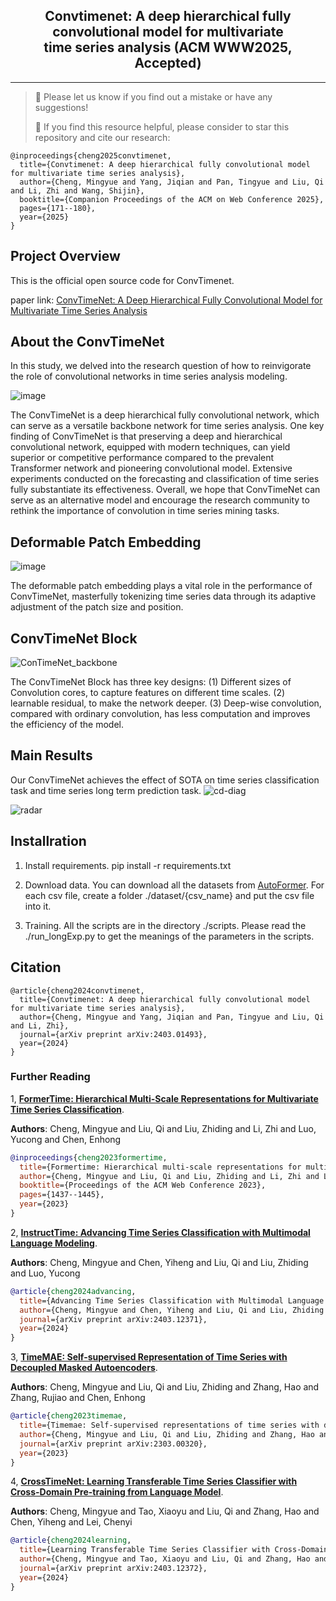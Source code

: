 <div align="center">
  <!-- <h1><b> Time-LLM </b></h1> -->
  <!-- <h2><b> Time-LLM </b></h2> -->
  <h2><b> Convtimenet: A deep hierarchical fully convolutional model for multivariate <br> time series analysis (ACM WWW2025, Accepted) </b></h2>
</div>

---
>
> 🙋 Please let us know if you find out a mistake or have any suggestions!
> 
> 🌟 If you find this resource helpful, please consider to star this repository and cite our research:

```
@inproceedings{cheng2025convtimenet,
  title={Convtimenet: A deep hierarchical fully convolutional model for multivariate time series analysis},
  author={Cheng, Mingyue and Yang, Jiqian and Pan, Tingyue and Liu, Qi and Li, Zhi and Wang, Shijin},
  booktitle={Companion Proceedings of the ACM on Web Conference 2025},
  pages={171--180},
  year={2025}
}
```



## Project Overview

This is the official open source code for ConvTimenet.

paper link: [ConvTimeNet: A Deep Hierarchical Fully Convolutional Model for Multivariate Time Series Analysis](https://arxiv.org/abs/2403.01493) 

## About the ConvTimeNet

In this study, we delved into the research question of how to reinvigorate the role of convolutional networks in time series analysis modeling. 

![image](https://github.com/Mingyue-Cheng/ConvTimeNet/assets/75526778/6ad67b14-ec3a-42b4-970f-585108a13bd6)


The ConvTimeNet is a deep hierarchical fully convolutional network, which can serve as a versatile backbone network for time series analysis. One key finding of ConvTimeNet is that preserving a deep and hierarchical convolutional network, equipped with modern techniques, can yield superior or competitive performance compared to the prevalent Transformer network and pioneering convolutional model. Extensive experiments conducted on the forecasting and classification of time series fully substantiate its effectiveness. Overall, we hope that ConvTimeNet can serve as an alternative model and encourage the research community to rethink the importance of convolution in time series mining tasks.

## Deformable Patch Embedding

![image](https://github.com/Mingyue-Cheng/ConvTimeNet/assets/75526778/115bd0cd-c011-468e-b305-12526e773225)

 The deformable patch embedding plays a vital role in the performance of ConvTimeNet, masterfully tokenizing time series data through its adaptive adjustment of the patch size and position.


## ConvTimeNet Block

![ConTimeNet_backbone](https://github.com/Mingyue-Cheng/ConvTimeNet/assets/75526778/5ee724c0-3956-492a-9601-82a235ed7ffc)

The ConvTimeNet Block has three key designs: (1) Different sizes of Convolution cores, to capture features on different time scales. (2) learnable residual, to make the network deeper. (3) Deep-wise convolution, compared with ordinary convolution, has less computation and improves the efficiency of the model.

## Main Results
Our ConvTimeNet achieves the effect of SOTA on time series classification task and time series long term prediction task.
![cd-diag](https://github.com/Mingyue-Cheng/ConvTimeNet/assets/75526778/d1ef9c1a-2d0a-4c91-b02c-6390221868b3)

![radar](https://github.com/Mingyue-Cheng/ConvTimeNet/assets/75526778/51cd735d-cee0-413f-8f49-d97e5334f367)

## Installration

1. Install requirements. pip install -r requirements.txt

2. Download data. You can download all the datasets from [AutoFormer](https://drive.google.com/drive/folders/1ZOYpTUa82_jCcxIdTmyr0LXQfvaM9vIy). For each csv file, create a folder ./dataset/{csv_name} and put the csv file into it.

3. Training. All the scripts are in the directory ./scripts. Please read the ./run_longExp.py to get the meanings of the parameters in the scripts.

## Citation

```
@article{cheng2024convtimenet, 
  title={Convtimenet: A deep hierarchical fully convolutional model for multivariate time series analysis}, 
  author={Cheng, Mingyue and Yang, Jiqian and Pan, Tingyue and Liu, Qi and Li, Zhi}, 
  journal={arXiv preprint arXiv:2403.01493}, 
  year={2024} 
}
```

### Further Reading

1, [**FormerTime: Hierarchical Multi-Scale Representations for Multivariate Time Series Classification**](https://arxiv.org/pdf/2302.09818).

**Authors**: Cheng, Mingyue and Liu, Qi and Liu, Zhiding and Li, Zhi and Luo, Yucong and Chen, Enhong

```bibtex
@inproceedings{cheng2023formertime,
  title={Formertime: Hierarchical multi-scale representations for multivariate time series classification},
  author={Cheng, Mingyue and Liu, Qi and Liu, Zhiding and Li, Zhi and Luo, Yucong and Chen, Enhong},
  booktitle={Proceedings of the ACM Web Conference 2023},
  pages={1437--1445},
  year={2023}
}
```

2, [**InstructTime: Advancing Time Series Classification with Multimodal Language Modeling**](https://arxiv.org/pdf/2403.12371).

**Authors**: Cheng, Mingyue and Chen, Yiheng and Liu, Qi and Liu, Zhiding and Luo, Yucong

```bibtex
@article{cheng2024advancing,
  title={Advancing Time Series Classification with Multimodal Language Modeling},
  author={Cheng, Mingyue and Chen, Yiheng and Liu, Qi and Liu, Zhiding and Luo, Yucong},
  journal={arXiv preprint arXiv:2403.12371},
  year={2024}
}
```

3, [**TimeMAE: Self-supervised Representation of Time Series with Decoupled Masked Autoencoders**](https://arxiv.org/pdf/2303.00320).

**Authors**: Cheng, Mingyue and Liu, Qi and Liu, Zhiding and Zhang, Hao and Zhang, Rujiao and Chen, Enhong

```bibtex
@article{cheng2023timemae,
  title={Timemae: Self-supervised representations of time series with decoupled masked autoencoders},
  author={Cheng, Mingyue and Liu, Qi and Liu, Zhiding and Zhang, Hao and Zhang, Rujiao and Chen, Enhong},
  journal={arXiv preprint arXiv:2303.00320},
  year={2023}
}
```

4, [**CrossTimeNet: Learning Transferable Time Series Classifier with Cross-Domain Pre-training from Language Model**](https://arxiv.org/pdf/2403.12372).

**Authors**: Cheng, Mingyue and Tao, Xiaoyu and Liu, Qi and Zhang, Hao and Chen, Yiheng and Lei, Chenyi

```bibtex
@article{cheng2024learning,
  title={Learning Transferable Time Series Classifier with Cross-Domain Pre-training from Language Model},
  author={Cheng, Mingyue and Tao, Xiaoyu and Liu, Qi and Zhang, Hao and Chen, Yiheng and Lei, Chenyi},
  journal={arXiv preprint arXiv:2403.12372},
  year={2024}
}
```






